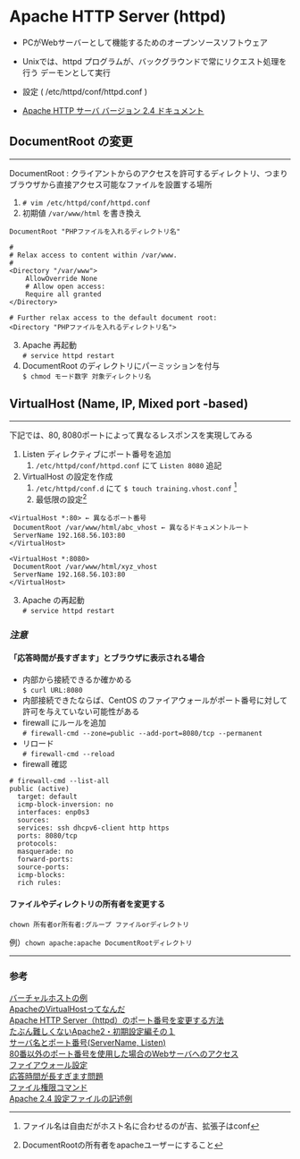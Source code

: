 # Apache HTTP Server (httpd)

* PCがWebサーバーとして機能するためのオープンソースソフトウェア

* Unixでは、httpd プログラムが、バックグラウンドで常にリクエスト処理を行う デーモンとして実行
* 設定 ( /etc/httpd/conf/httpd.conf )
* [Apache HTTP サーバ バージョン 2.4 ドキュメント](http://httpd.apache.org/docs/2.4/ja/)

## DocumentRoot の変更
---

DocumentRoot : クライアントからのアクセスを許可するディレクトリ、つまりブラウザから直接アクセス可能なファイルを設置する場所

1. `# vim /etc/httpd/conf/httpd.conf`
2. 初期値 `/var/www/html` を書き換え

```
DocumentRoot "PHPファイルを入れるディレクトリ名"

#
# Relax access to content within /var/www.
#
<Directory "/var/www">
    AllowOverride None
    # Allow open access:
    Require all granted
</Directory>

# Further relax access to the default document root:
<Directory "PHPファイルを入れるディレクトリ名">
```

3. Apache 再起動 <br> `# service httpd restart`
4. DocumentRoot のディレクトリにパーミッションを付与 <br> `$ chmod モード数字 対象ディレクトリ名`

## VirtualHost (Name, IP, Mixed port -based)
---

下記では、80, 8080ポートによって異なるレスポンスを実現してみる

1. Listen ディレクティブにポート番号を追加
   1. `/etc/httpd/conf/httpd.conf` にて `Listen 8080` 追記
2. VirtualHost の設定を作成
   1. `/etc/httpd/conf.d` にて `$ touch training.vhost.conf` [^1]
   2. 最低限の設定[^2]
```
<VirtualHost *:80> ← 異なるポート番号
 DocumentRoot /var/www/html/abc_vhost ← 異なるドキュメントルート
 ServerName 192.168.56.103:80
</VirtualHost>

<VirtualHost *:8080>
 DocumentRoot /var/www/html/xyz_vhost
 ServerName 192.168.56.103:80
</VirtualHost>
```
[^1]: ファイル名は自由だがホスト名に合わせるのが吉、拡張子はconf
[^2]: DocumentRootの所有者をapacheユーザーにすること

3. Apache の再起動 <br>`# service httpd restart`

### ***注意***

#### 「応答時間が長すぎます」とブラウザに表示される場合
* 内部から接続できるか確かめる<br>`$ curl URL:8080`
* 内部接続できたならば、CentOS のファイアウォールがポート番号に対して許可を与えていない可能性がある
* firewall にルールを追加 <br>`# firewall-cmd --zone=public --add-port=8080/tcp --permanent`
* リロード<br>`# firewall-cmd --reload`
* firewall 確認
```
# firewall-cmd --list-all
public (active)
  target: default
  icmp-block-inversion: no
  interfaces: enp0s3
  sources:
  services: ssh dhcpv6-client http https
  ports: 8080/tcp
  protocols:
  masquerade: no
  forward-ports:
  source-ports:
  icmp-blocks:
  rich rules:
```

#### ファイルやディレクトリの所有者を変更する
`chown 所有者or所有者:グループ ファイルorディレクトリ`

例）`chown apache:apache DocumentRootディレクトリ`

---
### 参考
[バーチャルホストの例](https://httpd.apache.org/docs/2.4/ja/vhosts/examples.html)<br>
[ApacheのVirtualHostってなんだ](https://qiita.com/monaky/items/b5f589e59ee002a1d355)<br>
[Apache HTTP Server（httpd）のポート番号を変更する方法](https://www.toyo104-memo.com/entry/httpd-port-modify)<br>
[たぶん難しくないApache2・初期設定編その１](https://piro791.blog.ss-blog.jp/2009-11-20-1)<br>
[サーバ名とポート番号(ServerName, Listen)](https://www.adminweb.jp/apache/ini/index3.html)<br>
[80番以外のポート番号を使用した場合のWebサーバへのアクセス](https://www.adminweb.jp/apache/install/index6.html)<br>
[ファイアウォール設定](https://qiita.com/inakadegaebal/items/14b2884389712e89b4a6)<br>
[応答時間が長すぎます問題](https://teratail.com/questions/35290)<br>
[ファイル権限コマンド](https://qiita.com/t-a-run/items/239ed690ece7a011804a)<br>
[Apache 2.4 設定ファイルの記述例](https://qiita.com/100/items/ab31e57fcc66ac661d5c)<br>

